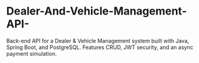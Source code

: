 # Dealer-And-Vehicle-Management-API-
 Back-end API for a Dealer &amp; Vehicle Management system built with Java, Spring Boot, and PostgreSQL. Features CRUD, JWT security, and an async payment simulation.

